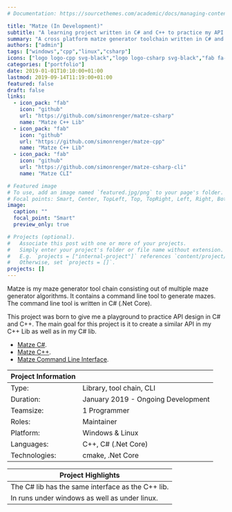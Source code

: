 ```yaml
---
# Documentation: https://sourcethemes.com/academic/docs/managing-content/

title: "Matze (In Development)"
subtitle: "A learning project written in C# and C++ to practice my API design skills."
summary: "A cross platform matze generator toolchain written in C# and C++ to practice API design. [more...](/project/matze/)"
authors: ["admin"]
tags: ["windows","cpp","linux","csharp"]
icons: ["logo logo-cpp svg-black","logo logo-csharp svg-black","fab fa-windows text-black","fab fa-linux text-black"]
categories: ["portfolio"]
date: 2019-01-01T10:10:00+01:00
lastmod: 2019-09-14T11:19:00+01:00
featured: false
draft: false
links: 
  - icon_pack: "fab"
    icon: "github"
    url: "https://github.com/simonrenger/matze-csharp"
    name: "Matze C++ Lib"
  - icon_pack: "fab"
    icon: "github"
    url: "https://github.com/simonrenger/matze-cpp"
    name: "Matze C++ Lib"
  - icon_pack: "fab"
    icon: "github"
    url: "https://github.com/simonrenger/matze-csharp-cli"
    name: "Matze CLI"

# Featured image
# To use, add an image named `featured.jpg/png` to your page's folder.
# Focal points: Smart, Center, TopLeft, Top, TopRight, Left, Right, BottomLeft, Bottom, BottomRight.
image:
  caption: ""
  focal_point: "Smart"
  preview_only: true

# Projects (optional).
#   Associate this post with one or more of your projects.
#   Simply enter your project's folder or file name without extension.
#   E.g. `projects = ["internal-project"]` references `content/project/deep-learning/index.md`.
#   Otherwise, set `projects = []`.
projects: []
---
```

Matze is my maze generator tool chain consisting out of multiple maze generator algorithms. It contains a command line tool to generate mazes. The command line tool is written in C# (.Net Core).
 
This project was born to give me a playground to practice API design in C# and C++. The main goal for this project is it to create a similar API in my C++ Lib as well as in my C# lib.

- [Matze C#](https://github.com/simonrenger/matze-csharp).
- [Matze C++](https://github.com/simonrenger/matze-cpp).
- [Matze Command Line Interface](https://github.com/simonrenger/matze-csharp-cli).


| Project Information |                                                       |
| ------------------- | ----------------------------------------------------- |
| Type:           | Library, tool chain, CLI                  |
| Duration:           | January 2019 - Ongoing Development                  |
| Teamsize:           | 1 Programmer                                         |
| Roles:              | Maintainer                           |
| Platform:           | Windows & Linux                                               |
| Languages:          | C++, C# (.Net Core)                                                    |
| Technologies:       | cmake, .Net Core          |

| Project Highlights                                           |
| ------------------------------------------------------------ |
| The C# lib has the same interface as the C++ lib. |
| In runs under windows as well as under linux. |


